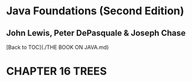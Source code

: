 # **Java Foundations (Second Edition)**
## John Lewis, Peter DePasquale & Joseph Chase

[Back to TOC](./THE BOOK ON JAVA.md)

# CHAPTER 16 TREES